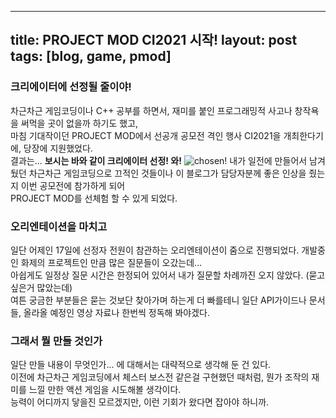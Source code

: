 ----
title: PROJECT MOD CI2021 시작!
layout: post
tags: [blog, game, pmod]
---
### 크리에이터에 선정될 줄이야!
차근차근 게임코딩이나 C++ 공부를 하면서, 재미를 붙인 프로그래밍적 사고나 창작욕을 써먹을 곳이 없을까 하기도 했고,  
마침 기대작이던 PROJECT MOD에서 선공개 공모전 격인 행사 CI2021을 개최한다기에, 당장에 지원했었다.  
결과는... **보시는 바와 같이 크리에이터 선정! 와!**
![chosen!](https://user-images.githubusercontent.com/43718966/142224115-39d98305-0d27-4054-9e72-1e915705536c.png)
내가 일전에 만들어서 남겨뒀던 차근차근 게임코딩으로 끄적인 것들이나 이 블로그가 담당자분께 좋은 인상을 줬는지 이번 공모전에 참가하게 되어  
PROJECT MOD를 선체험 할 수 있게 되었다.
### 오리엔테이션을 마치고
일단 어제인 17일에 선정자 전원이 참관하는 오리엔테이션이 줌으로 진행되었다. 개발중인 화제의 프로젝트인 만큼 많은 질문들이 오갔는데...  
아쉽게도 일정상 질문 시간은 한정되어 있어서 내가 질문할 차례까진 오지 않았다. (묻고 싶은거 많았는데)  
여튼 궁금한 부분들은 묻는 것보단 찾아가며 하는게 더 빠를테니 일단 API가이드나 문서들, 올라올 예정인 영상 자료나 한번씩 정독해 봐야겠다.  
### 그래서 뭘 만들 것인가
일단 만들 내용이 무엇인가... 에 대해서는 대략적으로 생각해 둔 건 있다.  
이전에 차근차근 게임코딩에서 체스터 보스전 같은걸 구현했던 때처럼, 뭔가 조작의 재미를 느낄 만한 액션 게임을 시도해볼 생각이다.  
능력이 어디까지 닿을진 모르겠지만, 이런 기회가 왔다면 잡아야 하니까.
